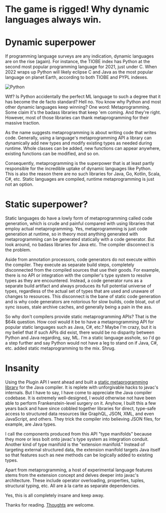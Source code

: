 # The game is rigged! Why dynamic languages always win.

# Dynamic superpower

If programming language surveys are any indication, dynamic languages are on the rise (again). For instance, the TIOBE index has Python
at the second most popular programming language for 2021, just under C. When 2022 wraps up Python will likely eclipse
C and Java as the most popular language on planet Earth, according to both TIOBE and PYPL indexes.  

![Python](http://manifold.systems/images/python.png)

Wtf? Is Python accidentally the perfect ML language to such a degree that it has become the de facto standard?
Hell no. You know why Python and most other dynamic languages keep winning? One word: Metaprogramming. Some claim it's
the badass libraries that keep 'em coming. And they're right. However, most of those libraries can thank metaprogramming
for their massive traction.  

As the name suggests metaprogramming is about writing code that writes code. Generally, using a language's
metaprogramming API a library can dynamically add new types and modify existing types as needed during runtime. Whole
classes can be added, new functions can appear anywhere, existing functions can be modified, and so on.

Consequently, metaprogramming is the superpower that is at least partly responsible for the incredible uptake of dynamic
languages like Python. This is also the reason there are no such libraries for Java, Go, Kotlin, Scala, C#, etc. Static
languages are compiled, runtime metaprogramming is just not an option.

# Static superpower?

Static languages do have a lowly form of metaprogramming called code generation, which is crude and painful compared with using
libraries that employ actual metaprogramming. Yes, metaprogramming is just code generation at runtime, so in theory most anything
generated with metaprogramming can be generated statically with a code generator. But look around, no badass libraries
for Java etc. The compiler disconnect is the problem. 
                              
Aside from annotation processors, code generators do not execute within the compiler. They execute as separate build
steps, completely disconnected from the compiled sources that use their goods. For example, there is no API or
integration with the compiler's type system to resolve types as they are encountered. Instead, a code generator runs as
a separate build artifact and always produces its full potential universe of types, regardless of the actual set of
types that are used and unaware of changes to resources. This disconnect is the bane of static code generation and is
why code generators are notorious for slow builds, code bloat, out of sync issues, stale archive caches, and generally
being a pain in the ass.

So why don't compilers provide static metaprogramming APIs? That is the $64k question. How cool would it be to have a
metaprogramming API for popular static languages such as Java, C#, etc.?  Maybe I'm crazy, but it is my belief that if
such APIs did exist, there would be no disparity between Python and Java regarding, say, ML. I'm a static language
asshole, so I'd go a step further and say Python would not have a leg to stand on if Java, C#, etc. added static
metaprogramming to the mix. Shrug.

# Insanity
          
Using the Plugin API I went ahead and built a [static metaprogramming library](https://github.com/manifold-systems/manifold)
for the Java compiler. It is replete with unforgivable hacks to javac's internals. But I have to say, I have come to
appreciate the Java compiler codebase. It is extremely well-designed, I would otherwise not have been able to perform
Frankenstein-level surgery on it. Anyhow, I built this a few years back and have since cobbled together libraries for
direct, type-safe access to structured data resources like GraphQL, JSON, XML, and even JavaScript, and others. They
trick the compiler into believing JSON files, for example, are Java types.

I call the components produced from this API "type manifolds" because they more or less bolt onto javac's type system
as integration conduit. Another kind of type manifold is the "extension manifold." Instead of targeting external structured
data, the extension manifold targets Java itself so that features such as new methods can be logically added to existing
types. 

Apart from metaprogramming, a host of experimental language features stems from the extension concept and delves deeper
into javac's architecture. These include operator overloading, properties, tuples, structural typing, etc. All are à la
carte as separate dependencies.

Yes, this is all completely insane and keep away.

Thanks for reading. [Thoughts](https://join.slack.com/t/manifold-group/shared_invite/zt-e0bq8xtu-93ASQa~a8qe0KDhOoD6Bgg) are welcome.



